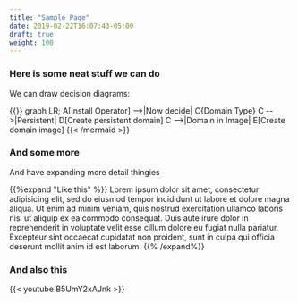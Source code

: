 ```yaml
---
title: "Sample Page"
date: 2019-02-22T16:07:43-05:00
draft: true
weight: 100
---
```


### Here is some neat stuff we can do

We can draw decision diagrams:

{{<mermaid align="left">}}
graph LR;
    A[Install Operator] -->|Now decide| C{Domain Type}
    C -->|Persistent| D[Create persistent domain]
    C -->|Domain in Image| E[Create domain image]
{{< /mermaid >}}

### And some more

And have expanding more detail thingies

{{%expand "Like this" %}}
Lorem ipsum dolor sit amet, consectetur adipisicing elit, sed do eiusmod
tempor incididunt ut labore et dolore magna aliqua. Ut enim ad minim veniam,
quis nostrud exercitation ullamco laboris nisi ut aliquip ex ea commodo
consequat. Duis aute irure dolor in reprehenderit in voluptate velit esse
cillum dolore eu fugiat nulla pariatur. Excepteur sint occaecat cupidatat non
proident, sunt in culpa qui officia deserunt mollit anim id est laborum.
{{% /expand%}}

### And also this

{{< youtube B5UmY2xAJnk >}}
